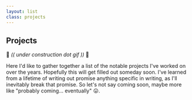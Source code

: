 ```yaml
---
layout: list
class: projects
---
```


## Projects

:construction: _(( under construction dot gif ))_ :construction:

Here I'd like to gather together a list of the notable projects I've worked on
over the years. Hopefully this will get filled out someday soon. I've learned from a lifetime of writing out promise anything specific in writing, as I'll inevitably break that promise. So let's not say coming soon, maybe more like "probably coming... eventually" :stuck_out_tongue:.
